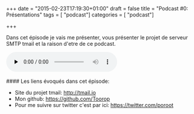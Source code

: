 +++
date = "2015-02-23T17:19:30+01:00"
draft = false
title = "Podcast #0: Présentations"
tags = [ "podcast"]
categories = [ "podcast"]

+++

Dans cet épisode je vais me présenter, vous présenter le projet de serveur SMTP tmail et la raison d'etre de ce podcast.
<div class="player">
    <audio controls preload="none">
        <!-- Audio files -->
        <source src="http://podcasts.toorop.fr/tmail/enclosures/episode0.mp3" type="audio/mp3">

        <!-- Fallback for browsers that don't support the <audio> element -->
        <div>
            <a href="http://podcasts.toorop.fr/tmail/enclosures/episode0.mp3">Download</a>
        </div>
    </audio>
</div>
<br>
<!--more-->
#### Les liens évoqués dans cet épisode:

* Site du projet tmail: http://tmail.io 
* Mon github: https://github.com/Toorop 
* Pour me suivre sur twitter c'est par ici: https://twitter.com/poroot
